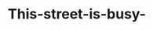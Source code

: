 ---
layout: blog
title: This-street-is-busy-
category: blog
lat: 37.57519
lng: 126.98343
image: https://s3-us-west-2.amazonaws.com/travels2013/2014-01-30 20:07:48 PST.jpg
---